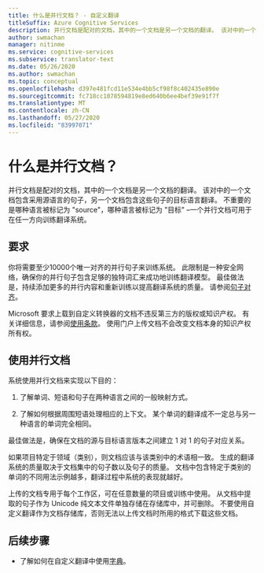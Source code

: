 ```yaml
---
title: 什么是并行文档？ - 自定义翻译
titleSuffix: Azure Cognitive Services
description: 并行文档是配对的文档，其中的一个文档是另一个文档的翻译。 该对中的一个文档包含采用源语言的句子，另一个文档包含这些句子的目标语言翻译。
author: swmachan
manager: nitinme
ms.service: cognitive-services
ms.subservice: translator-text
ms.date: 05/26/2020
ms.author: swmachan
ms.topic: conceptual
ms.openlocfilehash: d397e481fcd11e534e4bb5cf98f8c402435e890e
ms.sourcegitcommit: fc718cc1078594819e8ed640b6ee4bef39e91f7f
ms.translationtype: MT
ms.contentlocale: zh-CN
ms.lasthandoff: 05/27/2020
ms.locfileid: "83997071"
---
```

# <a name="what-are-parallel-documents"></a>什么是并行文档？

并行文档是配对的文档，其中的一个文档是另一个文档的翻译。 该对中的一个文档包含采用源语言的句子，另一个文档包含这些句子的目标语言翻译。
不重要的是哪种语言被标记为 "source"，哪种语言被标记为 "目标" –一个并行文档可用于在任一方向训练翻译系统。

## <a name="requirements"></a>要求

你将需要至少10000个唯一对齐的并行句子来训练系统。 此限制是一种安全网络，确保你的并行句子包含足够的独特词汇来成功地训练翻译模型。 最佳做法是，持续添加更多的并行内容和重新训练以提高翻译系统的质量。 请参阅[句子对齐](https://docs.microsoft.com/azure/cognitive-services/translator/custom-translator/sentence-alignment)。

Microsoft 要求上载到自定义转换器的文档不违反第三方的版权或知识产权。 有关详细信息，请参阅[使用条款](https://azure.microsoft.com/support/legal/cognitive-services-terms/)。
使用门户上传文档不会改变文档本身的知识产权所有权。

## <a name="use-of-parallel-documents"></a>使用并行文档

系统使用并行文档来实现以下目的：

1.  了解单词、短语和句子在两种语言之间的一般映射方式。

2.  了解如何根据周围短语处理相应的上下文。 某个单词的翻译成不一定总与另一种语言的单词完全相同。

最佳做法是，确保在文档的源与目标语言版本之间建立 1 对 1 的句子对应关系。

如果项目特定于领域（类别），则文档应该与该类别中的术语相一致。 生成的翻译系统的质量取决于文档集中的句子数以及句子的质量。 文档中包含特定于类别的单词的不同用法示例越多，翻译过程中系统的表现就越好。

上传的文档专用于每个工作区，可在任意数量的项目或训练中使用。 从文档中提取的句子作为 Unicode 纯文本文件单独存储在存储库中，并可删除。 不要使用自定义翻译作为文档存储库，否则无法以上传文档时所用的格式下载这些文档。



## <a name="next-steps"></a>后续步骤

- 了解如何在自定义翻译中使用[字典](what-is-dictionary.md)。
